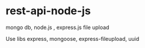 # rest-api-node-js
mongo db, node.js , express.js file upload 

Use libs express, mongoose, express-fileupload, uuid


